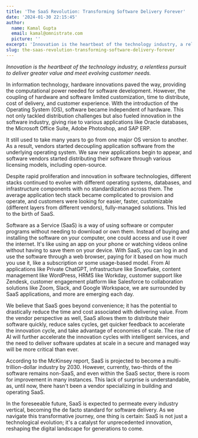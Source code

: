 ```yaml
---
title: 'The SaaS Revolution: Transforming Software Delivery Forever'
date: '2024-01-30 22:15:45'
author:
  name: Kamal Gupta
  email: kamal@omnistrate.com
  picture: ''
excerpt: 'Innovation is the heartbeat of the technology industry, a relentless pursuit to deliver greater value and meet evolving customer needs.'
slug: the-saas-revolution-transforming-software-delivery-forever
---
```


*Innovation is the heartbeat of the technology industry, a relentless pursuit to deliver greater value and meet evolving customer needs.*

In information technology, hardware innovations paved the way, providing the computational power needed for software development. However, the coupling of hardware and software limited customization, time to distribute, cost of delivery, and customer experience. With the introduction of the Operating System (OS), software became independent of hardware. This not only tackled distribution challenges but also fueled innovation in the software industry, giving rise to various applications like Oracle databases, the Microsoft Office Suite, Adobe Photoshop, and SAP ERP.

It still used to take many years to go from one major OS version to another. As a result, vendors started decoupling application software from the underlying operating system. We saw new applications begin to appear, and software vendors started distributing their software through various licensing models, including open-source.

Despite rapid proliferation and innovation in software technologies, different stacks continued to evolve with different operating systems, databases, and infrastructure components with no standardization across them. The average application tech stack became complicated to provision and operate, and customers were looking for easier, faster, customizable (different layers from different vendors), fully-managed solutions. This led to the birth of SaaS.

Software as a Service (SaaS) is a way of using software or computer programs without needing to download or own them. Instead of buying and installing the software on your computer, one could access and use it over the internet. It's like using an app on your phone or watching videos online without having to save them on your device. With SaaS, you can log in and use the software through a web browser, paying for it based on how much you use it, like a subscription or some usage-based model. From AI applications like Private ChatGPT, infrastructure like Snowflake, content management like WordPress, HRMS like Workday, customer support like Zendesk, customer engagement platform like Salesforce to collaboration solutions like Zoom, Slack, and Google Workspace, we are surrounded by SaaS applications, and more are emerging each day.

We believe that SaaS goes beyond convenience; it has the potential to drastically reduce the time and cost associated with delivering value. From the vendor perspective as well, SaaS allows them to distribute their software quickly, reduce sales cycles, get quicker feedback to accelerate the innovation cycle, and take advantage of economies of scale. The rise of AI will further accelerate the innovation cycles with intelligent services, and the need to deliver software updates at scale in a secure and managed way will be more critical than ever.

According to the McKinsey report, SaaS is projected to become a multi-trillion-dollar industry by 2030. However, currently, two-thirds of the software remains non-SaaS, and even within the SaaS sector, there is room for improvement in many instances. This lack of surprise is understandable, as, until now, there hasn't been a vendor specializing in building and operating SaaS. 

In the foreseeable future, SaaS is expected to permeate every industry vertical, becoming the de facto standard for software delivery. As we navigate this transformative journey, one thing is certain: SaaS is not just a technological evolution; it's a catalyst for unprecedented innovation, reshaping the digital landscape for generations to come.

